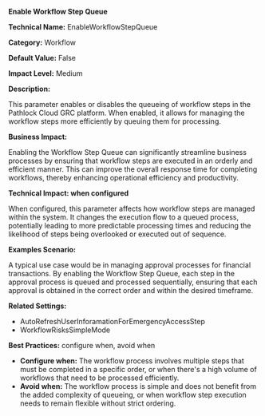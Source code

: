 **Enable Workflow Step Queue**

**Technical Name:** EnableWorkflowStepQueue

**Category:** Workflow

**Default Value:** False

**Impact Level:** Medium

**Description:**

This parameter enables or disables the queueing of workflow steps in the Pathlock Cloud GRC platform. When enabled, it allows for managing the workflow steps more efficiently by queuing them for processing.

**Business Impact:**

Enabling the Workflow Step Queue can significantly streamline business processes by ensuring that workflow steps are executed in an orderly and efficient manner. This can improve the overall response time for completing workflows, thereby enhancing operational efficiency and productivity.

**Technical Impact: when configured**

When configured, this parameter affects how workflow steps are managed within the system. It changes the execution flow to a queued process, potentially leading to more predictable processing times and reducing the likelihood of steps being overlooked or executed out of sequence.

**Examples Scenario:**

A typical use case would be in managing approval processes for financial transactions. By enabling the Workflow Step Queue, each step in the approval process is queued and processed sequentially, ensuring that each approval is obtained in the correct order and within the desired timeframe.

**Related Settings:** 

- AutoRefreshUserInforamationForEmergencyAccessStep
- WorkflowRisksSimpleMode

**Best Practices:** configure when, avoid when

- **Configure when:** The workflow process involves multiple steps that must be completed in a specific order, or when there's a high volume of workflows that need to be processed efficiently.
- **Avoid when:** The workflow process is simple and does not benefit from the added complexity of queueing, or when workflow step execution needs to remain flexible without strict ordering.